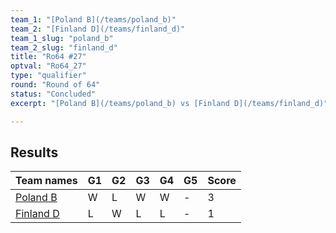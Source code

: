 ```yaml
---
team_1: "[Poland B](/teams/poland_b)"
team_2: "[Finland D](/teams/finland_d)"
team_1_slug: "poland_b"
team_2_slug: "finland_d"
title: "Ro64 #27"
optval: "Ro64_27"
type: "qualifier"
round: "Round of 64"
status: "Concluded"
excerpt: "[Poland B](/teams/poland_b) vs [Finland D](/teams/finland_d)"

---
```

## Results

| Team names | G1 | G2 | G3 | G4 | G5 | Score |
| -- | -- | -- | -- | -- | -- | -- |
| [Poland B](/teams/poland_b) | W | L | W | W | - | 3 |
| [Finland D](/teams/finland_d) | L | W | L | L | - | 1 |
